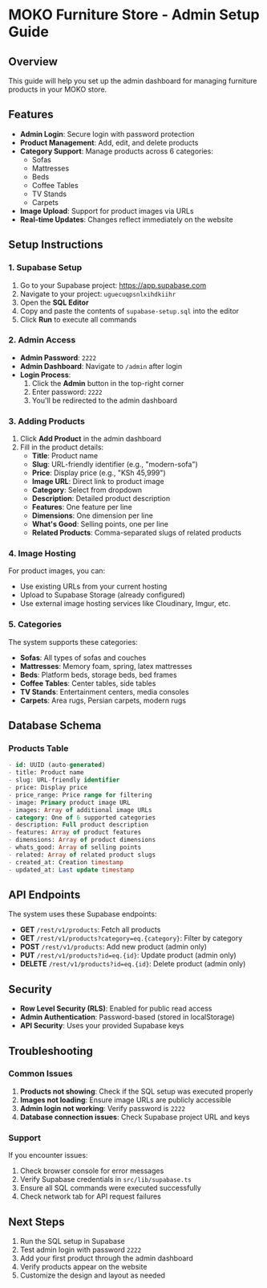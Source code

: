# MOKO Furniture Store - Admin Setup Guide

## Overview
This guide will help you set up the admin dashboard for managing furniture products in your MOKO store.

## Features
- **Admin Login**: Secure login with password protection
- **Product Management**: Add, edit, and delete products
- **Category Support**: Manage products across 6 categories:
  - Sofas
  - Mattresses
  - Beds
  - Coffee Tables
  - TV Stands
  - Carpets
- **Image Upload**: Support for product images via URLs
- **Real-time Updates**: Changes reflect immediately on the website

## Setup Instructions

### 1. Supabase Setup
1. Go to your Supabase project: https://app.supabase.com
2. Navigate to your project: `uguecuqpsnlxihdkiihr`
3. Open the **SQL Editor**
4. Copy and paste the contents of `supabase-setup.sql` into the editor
5. Click **Run** to execute all commands

### 2. Admin Access
- **Admin Password**: `2222`
- **Admin Dashboard**: Navigate to `/admin` after login
- **Login Process**:
  1. Click the **Admin** button in the top-right corner
  2. Enter password: `2222`
  3. You'll be redirected to the admin dashboard

### 3. Adding Products
1. Click **Add Product** in the admin dashboard
2. Fill in the product details:
   - **Title**: Product name
   - **Slug**: URL-friendly identifier (e.g., "modern-sofa")
   - **Price**: Display price (e.g., "KSh 45,999")
   - **Image URL**: Direct link to product image
   - **Category**: Select from dropdown
   - **Description**: Detailed product description
   - **Features**: One feature per line
   - **Dimensions**: One dimension per line
   - **What's Good**: Selling points, one per line
   - **Related Products**: Comma-separated slugs of related products

### 4. Image Hosting
For product images, you can:
- Use existing URLs from your current hosting
- Upload to Supabase Storage (already configured)
- Use external image hosting services like Cloudinary, Imgur, etc.

### 5. Categories
The system supports these categories:
- **Sofas**: All types of sofas and couches
- **Mattresses**: Memory foam, spring, latex mattresses
- **Beds**: Platform beds, storage beds, bed frames
- **Coffee Tables**: Center tables, side tables
- **TV Stands**: Entertainment centers, media consoles
- **Carpets**: Area rugs, Persian carpets, modern rugs

## Database Schema

### Products Table
```sql
- id: UUID (auto-generated)
- title: Product name
- slug: URL-friendly identifier
- price: Display price
- price_range: Price range for filtering
- image: Primary product image URL
- images: Array of additional image URLs
- category: One of 6 supported categories
- description: Full product description
- features: Array of product features
- dimensions: Array of product dimensions
- whats_good: Array of selling points
- related: Array of related product slugs
- created_at: Creation timestamp
- updated_at: Last update timestamp
```

## API Endpoints
The system uses these Supabase endpoints:
- **GET** `/rest/v1/products`: Fetch all products
- **GET** `/rest/v1/products?category=eq.{category}`: Filter by category
- **POST** `/rest/v1/products`: Add new product (admin only)
- **PUT** `/rest/v1/products?id=eq.{id}`: Update product (admin only)
- **DELETE** `/rest/v1/products?id=eq.{id}`: Delete product (admin only)

## Security
- **Row Level Security (RLS)**: Enabled for public read access
- **Admin Authentication**: Password-based (stored in localStorage)
- **API Security**: Uses your provided Supabase keys

## Troubleshooting

### Common Issues
1. **Products not showing**: Check if the SQL setup was executed properly
2. **Images not loading**: Ensure image URLs are publicly accessible
3. **Admin login not working**: Verify password is `2222`
4. **Database connection issues**: Check Supabase project URL and keys

### Support
If you encounter issues:
1. Check browser console for error messages
2. Verify Supabase credentials in `src/lib/supabase.ts`
3. Ensure all SQL commands were executed successfully
4. Check network tab for API request failures

## Next Steps
1. Run the SQL setup in Supabase
2. Test admin login with password `2222`
3. Add your first product through the admin dashboard
4. Verify products appear on the website
5. Customize the design and layout as needed
